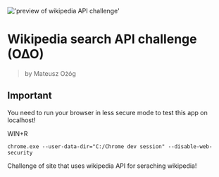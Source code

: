 !['preview of wikipedia API challenge']('raw.githubusercontent.com/Azurixa/WikipediaAPI_challenge/master/preview.png')
# Wikipedia search API challenge (O∆O)
>by Mateusz Ożóg

## Important

You need to run your browser in less secure mode to test this app on localhost!

WIN+R

`chrome.exe --user-data-dir="C:/Chrome dev session" --disable-web-security`

Challenge of site that uses wikipedia API for seraching wikipedia!
